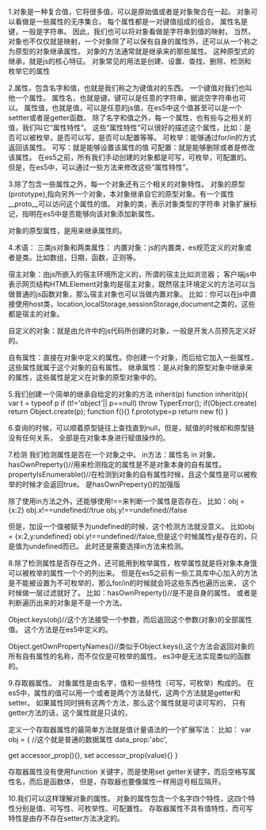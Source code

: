 1.对象是一种复合值，它将很多值，可以是原始值或者是对象聚合在一起。
对象可以看做是一些属性的无序集合。
每个属性都是一对键值组成的组合。
属性名是键，一般是字符串。
因此，我们也可以将对象看做是字符串到值的映射。
当然，对象也不仅仅就是映射，一个对象除了可以保有自身的属性外，还可以从一个称之为原型的对象继承属性。
对象的方法通常就是继承来的那些属性。
这种原型式的继承，就是js的核心特征。
对象常见的用法是创建、设置、查找、删除、检测和枚举它的属性

2.属性，包含名字和值，也就是我们称之为键值对的东西。
一个键值对我们也叫他一个属性。
属性名，也就是键。键可以是任意的字符串，据说空字符串也可以。
属性值，也就是值，可以是任意的js值，在es5中这个值甚至可以是一个settter或者是getter函数。
除了名字和值之外，每一个属性，也有些与之相关的值，我们叫它“属性特性”。
这些“属性特性”可以很好的描述这个属性，比如：是否可以被枚举，是否可以写，是否可以配置等等。
可枚举：能够通过for/in的方式返回该属性。
可写：就是能够设置该属性的值
可配置：就是能够删除或者是修改该属性。
在es5之前，所有我们手动创建的对象都是可写，可枚举，可配置的。
但是，在es5中，可以通过一些方法来修改这些“属性特性”。

3.除了包含一些属性之外，每一个对象还有三个相关的对象特性。
对象的原型(prototype),指向另外一个对象，本对象继承自它的原型对象。有一个属性__proto__可以访问这个属性的值。
对象的类，表示对象类型的字符串
对象扩展标记，指明在es5中是否能够向该对象添加新属性。

对象的原型属性，是用来继承属性的。


4.术语：
三类js对象和两类属性：
内置对象：js的内置类，es规范定义的对象或者是类。比如数组，日期，函数，正则等。

宿主对象：由js所嵌入的宿主环境所定义的，所谓的宿主比如浏览器；
客户端js中表示网页结构HTMLElement对象均是宿主对象，既然宿主环境定义的方法可以当做普通的js函数对象，那么宿主对象也可以当做内置对象。
  比如：你可以在js中直接使用host类，location,localStorage,sessionStorage,document之类的，这些都是宿主的对象。

自定义的对象：就是由允许中的js代码所创建的对象，一般是开发人员预先定义好的。

自有属性：直接在对象中定义的属性。你创建一个对象，而后给它加入一些属性，这些属性就属于这个对象的自有属性。
继承属性：是从对象的原型对象中继承来的属性，这些属性是定义在对象的原型对象中的。


5.我们创建一个简单的继承自给定的对象的方法
inherit(p)
function inherit(p){
  var t = typeof p
  if  (t!='object'|| p==null) throw TyperError();
  if(Object.create) return Object.create(p);
  function f(){}
  f.prototype=p
  return new f()
}



6.查询的时候，可以顺着原型链往上查找直到null，但是，赋值的时候却和原型链没有任何关系，
全部是在对象本身进行赋值操作的。


7.检测
我们检测属性是否在一个对象之中。
in方法：属性名 in 对象。
hasOwnPreperty()//用来检测指定的属性是不是对象本身的自有属性。
propertyIsEnumerable()//在检测到对象的自有属性时候，且这个属性是可以被枚举的时候才会返回true。
是hasOwnPreperty()的加强版

除了使用in方法之外，还能够使用!==来判断一个属性是否存在，
比如：obj = {x:2}
obj.x!==undefined//true
obj.y!==undefined//false

但是，加设一个值被赋予为undefined的时候，这个检测方法就没意义。
比如obj = {x:2,y:undefined}
obi.y!==undefined//false,但是这个时候属性y是存在的，只是值为undefined而已。
此时还是需要选择in方法来检测。


8.除了检测属性是否存在之外，还可能用到枚举属性，枚举属性就是将对象本身饿可以被枚举的属性一个个的列出来。
但是在es5之前有一些工具库中心加入的方法是不能被设置为不可枚举的，那么for/in的时候就会将这些东西也遍历出来，
这个时候做一层过滤就好了。
比如：hasOwnPreperty()//是不是自身的属性。
或者是 判断遍历出来的对象是不是一个方法。

Object.keys(obj)//这个方法接受一个参数，而后返回这个参数(对象)的全部属性值。
这个方法是在es5中定义的。

Object.getOwnPropertyNames()//类似于Object.keys(),这个方法会返回对象的所有自有属性的名称，而不仅仅是可枚举的属性。
es3中是无法实现类似的函数的。


9.存取器属性。
对象属性是由名字，值和一些特性（可写，可枚举）构成的。
在es5中，属性的值可以用一个或者是两个方法替代，这两个方法就是getter和setter。
如果属性同时拥有这两个方法，那么这个属性就是可读可写的，
只有getter方法的话，这个属性就是只读的，

定义一个存取器属性的最简单方法就是值计量语法的一个扩展写法：
比如：
var obj = {
  //这个就是普通的数据属性
  data_prop:'abc',

  get accessor_prop(){},
  set accessor_prop(value){}
}

存取器属性没有使用function 关键字，而是使用set getter关键字，而后空格写属性名，而后是函数体，
但是，存取器也要像属性一样用逗号相互隔开。


10.我们可以这样理解对象的属性。
对象的属性包含一个名字四个特性，这四个特性分别是值、可写性、可枚举性、可配置性。
存取器属性不具有值特性，而可写特性是由存不存在setter方法决定的。
